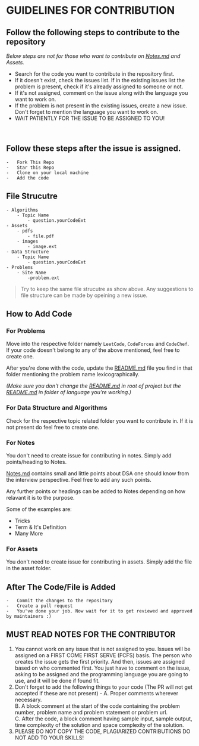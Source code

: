 # GUIDELINES FOR CONTRIBUTION

## Follow the following steps to contribute to the repository

*Below steps are not for those who want to contribute on [Notes.md](https://github.com/himakhaitan/CP-Directory/blob/main/Notes.md) and Assets.*

- Search for the code you want to contribute in the repository first.
- If it doesn't exist, check the issues list. If in the existing issues list the problem is present, check if it's already assigned to someone or not.
- If it's not assigned, comment on the issue along with the language you want to work on.
- If the problem is not present in the existing issues, create a new issue. Don't forget to mention the language you want to work on.
- WAIT PATIENTLY FOR THE ISSUE TO BE ASSIGNED TO YOU!

<br>

## Follow these steps after the issue is assigned.

```
-   Fork This Repo
-   Star this Repo
-   Clone on your local machine
-   Add the code
```

## File Strucutre

```
- Algorithms
    - Topic Name
        - question.yourCodeExt
- Assets
    - pdfs
        - file.pdf
    - images
        - image.ext
- Data Structure
    - Topic Name
        - question.yourCodeExt
- Problems
    - Site Name
        -problem.ext
```

> Try to keep the same file strucutre as show above. Any suggestions to file structure can be made by opeining a new issue.

## How to Add Code

### For Problems

Move into the respective folder namely `LeetCode`, `CodeForces` and `CodeChef`. If your code doesn't belong to any of the above mentioned, feel free to create one.

After you're done with the code, update the [README.md](https://github.com/himakhaitan/CP-Directory) file you find in that folder mentioning the problem name lexicographically.

*(Make sure you don't change the [README.md](https://github.com/himakhaitan/CP-Directory) in root of project but the [README.md](https://github.com/himakhaitan/CP-Directory) in folder of language you're working.)*

### For Data Structure and Algorithms

Check for the respective topic related folder you want to contribute in. If it is not present do feel free to create one.

### For Notes

You don't need to create issue for contributing in notes. Simply add points/heading to Notes.

[Notes.md](https://github.com/himakhaitan/CP-Directory/blob/main/Notes.md) contains small and little points about DSA one should know from the interview perspective. Feel free to add any such points.

Any further points or headings can be added to Notes depending on how relavant it is to the purpose.

Some of the examples are:

- Tricks
- Term & It's Definition
- Many More

### For Assets

You don't need to create issue for contributing in assets. Simply add the file in the asset folder.

## After The Code/File is Added

```
-   Commit the changes to the repository
-   Create a pull request
-   You've done your job. Now wait for it to get reviewed and approved by maintainers :)
```

## MUST READ NOTES FOR THE CONTRIBUTOR
1. You cannot work on any issue that is not assigned to you. Issues will be assigned on a FIRST COME FIRST SERVE (FCFS) basis. The person who creates the issue gets the first priority. And then, issues are assigned based on who commented first. You just have to comment on the issue, asking to be assigned and the programming language you are going to use, and it will be done if found fit.
2. Don't forget to add the following things to your code (The PR will not get accepted if these are not present) -
    A. Proper comments wherever necessary.<br>
    B. A block comment at the start of the code containing the problem number, problem name and problem statement or problem url.<br>
    C. After the code, a block comment having sample input, sample output, time complexity of the solution and space complexity of the solution.<br>
3. PLEASE DO NOT COPY THE CODE, PLAGIARIZED CONTRIBUTIONS DO NOT ADD TO YOUR SKILLS!

<br>